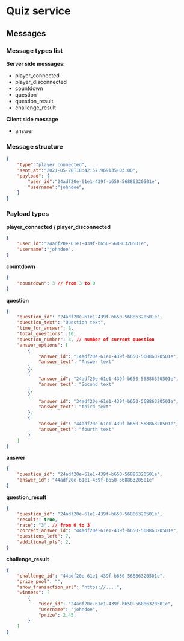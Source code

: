 # Quiz service

## Messages

### Message types list

**Server side messages:**
- player_connected
- player_disconnected
- countdown
- question
- question_result
- challenge_result

**Client side message**
- answer


### Message structure

```json
{
    "type":"player_connected",
    "sent_at":"2021-05-28T18:42:57.969135+03:00",
    "payload": {
        "user_id":"24adf20e-61e1-439f-b650-56886320501e",
        "username":"johndoe",
    }
}
```

### Payload types

**player_connected / player_disconnected**
```json
{
    "user_id":"24adf20e-61e1-439f-b650-56886320501e",
    "username":"johndoe",
}
```

**countdown**
```json
{
    "countdown": 3 // from 3 to 0
}
```

**question**
```json
{
    "question_id": "24adf20e-61e1-439f-b650-56886320501e",
    "question_text": "Question text",
    "time_for_answer": 8,
    "total_questions": 10,
    "question_number": 3, // number of current question
    "answer_options": [
        {
            "answer_id": "14adf20e-61e1-439f-b650-56886320501e",
            "answer_text": "Answer text"
        },
        {
            "answer_id": "24adf20e-61e1-439f-b650-56886320501e",
            "answer_text": "Socond text"
        },
        {
            "answer_id": "34adf20e-61e1-439f-b650-56886320501e",
            "answer_text": "third text"
        },
        {
            "answer_id": "44adf20e-61e1-439f-b650-56886320501e",
            "answer_text": "fourth text"
        }
    ]
}
```

**answer**
```json
{
    "question_id": "24adf20e-61e1-439f-b650-56886320501e",
    "answer_id": "44adf20e-61e1-439f-b650-56886320501e"
}
```

**question_result**
```json
{
    "question_id": "24adf20e-61e1-439f-b650-56886320501e",
    "result": true,
    "rate": "3", // from 0 to 3
    "correct_answer_id": "44adf20e-61e1-439f-b650-56886320501e",
    "questions_left": 7,
    "additional_pts": 2,
}
```

**challenge_result**
```json
{
    "challenge_id": "44adf20e-61e1-439f-b650-56886320501e",
    "prize_pool": "",
    "show_transaction_url": "https://....",
    "winners": [
        {
            "user_id": "24adf20e-61e1-439f-b650-56886320501e",
            "username": "johndoe",
            "prize": 2.45,
        }
    ]
}
```